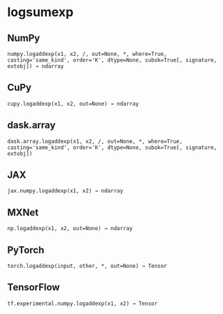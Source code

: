 # logsumexp

## NumPy

```
numpy.logaddexp(x1, x2, /, out=None, *, where=True, casting='same_kind', order='K', dtype=None, subok=True[, signature, extobj]) → ndarray
```

## CuPy

```
cupy.logaddexp(x1, x2, out=None) → ndarray
```

## dask.array

```
dask.array.logaddexp(x1, x2, /, out=None, *, where=True, casting='same_kind', order='K', dtype=None, subok=True[, signature, extobj])
```

## JAX

```
jax.numpy.logaddexp(x1, x2) → ndarray
```

## MXNet

```
np.logaddexp(x1, x2, out=None) → ndarray
```

## PyTorch

```
torch.logaddexp(input, other, *, out=None) → Tensor
```

## TensorFlow

```
tf.experimental.numpy.logaddexp(x1, x2) → Tensor
```